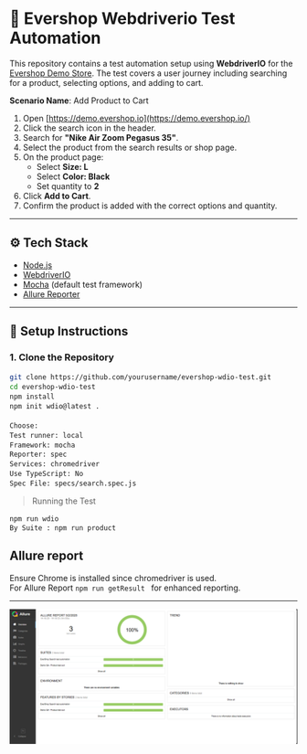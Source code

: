# 🧪 Evershop Webdriverio Test Automation
This repository contains a test automation setup using **WebdriverIO** for the [Evershop Demo Store](https://demo.evershop.io/). The test covers a user journey including searching for a product, selecting options, and adding to cart.

**Scenario Name**: Add Product to Cart

1. Open [https://demo.evershop.io](https://demo.evershop.io/)
2. Click the search icon in the header.
3. Search for **"Nike Air Zoom Pegasus 35"**.
4. Select the product from the search results or shop page.
5. On the product page:
   - Select **Size: L**
   - Select **Color: Black**
   - Set quantity to **2**
6. Click **Add to Cart**.
7. Confirm the product is added with the correct options and quantity.

---

## ⚙️ Tech Stack

- [Node.js](https://nodejs.org/)
- [WebdriverIO](https://webdriver.io/)
- [Mocha](https://mochajs.org/) (default test framework)
- [Allure Reporter](https://webdriver.io/docs/allure-reporter/)

---

## 🚀 Setup Instructions

### 1. Clone the Repository

```bash
git clone https://github.com/yourusername/evershop-wdio-test.git
cd evershop-wdio-test
npm install
npm init wdio@latest .

Choose:
Test runner: local
Framework: mocha
Reporter: spec
Services: chromedriver
Use TypeScript: No
Spec File: specs/search.spec.js 
``` 

> Running the Test
```
npm run wdio
By Suite : npm run product
``` 

## Allure report
Ensure Chrome is installed since chromedriver is used. <br>
For Allure Report ```npm run getResult ``` for enhanced reporting.

---
![Report](assets/Allure_EverShop_Test_WebDriverIO_Report.png)